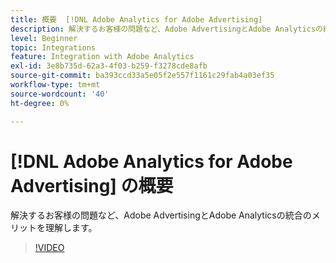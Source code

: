 ```yaml
---
title: 概要  [!DNL Adobe Analytics for Adobe Advertising]
description: 解決するお客様の問題など、Adobe AdvertisingとAdobe Analyticsの統合のメリットを理解します。
level: Beginner
topic: Integrations
feature: Integration with Adobe Analytics
exl-id: 3e8b735d-62a3-4f03-b259-f3278cde8afb
source-git-commit: ba393ccd33a5e05f2e557f1161c29fab4a03ef35
workflow-type: tm+mt
source-wordcount: '40'
ht-degree: 0%

---
```


# [!DNL Adobe Analytics for Adobe Advertising] の概要

解決するお客様の問題など、Adobe AdvertisingとAdobe Analyticsの統合のメリットを理解します。

>[!VIDEO](https://video.tv.adobe.com/v/33491)
